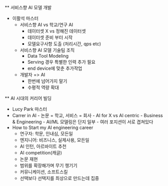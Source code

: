 ** 서비스향 AI 모델 개발
- 이활석 마스터
  - 서비스향 AI vs 학교/연구 AI
    - 데이터셋 X vs 정해진 데이터셋
    - 데이터셋 준비 부터 시작
    - 모델요구사항 도출 (처리시간, qps etc)
  - 서비스향 AI 모델 기술팀 조직
    - Data Tool Modeling
    - Serving 경우 특별한 인력 추가 필요
    - end device에 맞춘 추가작업
  - 개발자 => AI
    - 한번에 넘어가지 말기
    - 수평적 역량 확대

** AI 시대의 커리어 빌딩

-  Lucy Park 마스터
  -  Carrer in AI
    - 논문 = 학교, 서비스 = 회사
    - AI for X vs AI centric
    - Business & Engineering
    - AI/ML 모델링은 단지 일부
    - 여러 포지션이 서로 겹쳐있다
  - How to Start my AI engineering career
    - 연구자: 학문, 인내심, 모든일
    - 엔지니어: 비즈니스, 실제사용, 모든일
    - AI 인턴, 아르바이트 추천
    - AI competition(캐글)
    - 논문 재현
    - 범위를 확장해가며 무기 챙기기   
    - 커뮤니케이션, 소프트스킬
    - 선택보다 선택지를 최상으로 만드는데 집중
